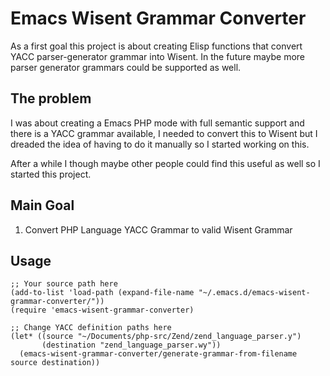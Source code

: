 # Emacs Wisent Grammar Converter

As a first goal this project is about creating Elisp functions that convert YACC parser-generator grammar into Wisent. In the future maybe more parser generator grammars could be supported as well.

## The problem

I was about creating a Emacs PHP mode with full semantic support and there is a YACC grammar available, I needed to convert this to Wisent but I dreaded the idea of having to do it manually so I started working on this. 

After a while I though maybe other people could find this useful as well so I started this project.

## Main Goal

1. Convert PHP Language YACC Grammar to valid Wisent Grammar

## Usage

``` emacs-lisp
;; Your source path here
(add-to-list 'load-path (expand-file-name "~/.emacs.d/emacs-wisent-grammar-converter/"))
(require 'emacs-wisent-grammar-converter)

;; Change YACC definition paths here
(let* ((source "~/Documents/php-src/Zend/zend_language_parser.y")
       (destination "zend_language_parser.wy"))
  (emacs-wisent-grammar-converter/generate-grammar-from-filename source destination))
```


